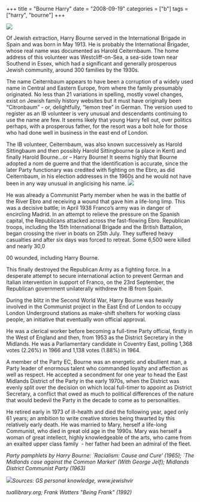 +++
title = "Bourne Harry"
date = "2008-09-19"
categories = ["b"]
tags = ["harry", "bourne"]
+++

![](https://grahamstevenson.me.uk/wp-content/uploads/2008/09/bourne-harry-formal1.jpg)

Of Jewish extraction, Harry Bourne served in the International Brigade in Spain and was born in May 1913. He is probably the International Brigader, whose real name was documented as Harold Ceiternbaum. The home address of this volunteer was Westcliff-on-Sea, a sea-side town near Southend in Essex, which had a significant and generally prosperous Jewish community, around 300 families by the 1930s.

The name Ceiternbaum appears to have been a corruption of a widely used name in Central and Eastern Europe, from where the family presumably originated. No less than 21 variations in spelling, mostly vowel changes, exist on Jewish family history websites but it must have originally been “Citronbaum” - or, delightfully, “lemon tree” in German. The version used to register as an IB volunteer is very unusual and descendants continuing to use the name are few. It seems likely that young Harry fell out, over politics perhaps, with a prosperous father, for the resort was a bolt hole for those who had done well in business in the east end of London.

The IB volunteer, Ceiternbaum, was also known successively as Harold Sittingbaum and then possibly Harold Sittingbourne (a place in Kent) and finally Harold Bourne…or – Harry Bourne! It seems highly that Bourne adopted a nom de guerre and that the identification is accurate, since the later Party functionary was credited with fighting on the Ebro, as did Ceiternbaum, in his election addresses in the 1960s and he would not have been in any way unusual in anglicising his name. ![](https://grahamstevenson.me.uk/wp-content/uploads/2008/09/bourne-harry-2.JPG) 

He was already a Communist Party member when he was in the battle of the River Ebro and receiving a wound that gave him a life-long limp. This was a decisive battle; in April 1938 Franco’s army was in danger of encircling Madrid. In an attempt to relieve the pressure on the Spanish capital, the Republicans attacked across the fast-flowing Ebro. Republican troops, including the 15th International Brigade and the British Battalion, began crossing the river in boats on 25th July. They suffered heavy casualties and after six days was forced to retreat. Some 6,500 were killed and nearly 30,0

00 wounded, including Harry Bourne.

This finally destroyed the Republican Army as a fighting force. In a desperate attempt to secure international action to prevent German and Italian intervention in support of Franco, on the 23rd September, the Republican government unilaterally withdrew the IB from Spain.

During the blitz in the Second World War, Harry Bourne was heavily involved in the Communist project in the East End of London to occupy London Underground stations as make-shift shelters for working class people, an initiative that eventually won official approval.

He was a clerical worker before becoming a full-time Party official, firstly in the West of England and then, from 1953 as the District Secretary in the Midlands. He was a Parliamentary candidate in Coventry East, polling 1,368 votes (2.26%) in 1966 and 1,138 votes (1.88%) in 1964.

A member of the Party EC, Bourne was an energetic and ebullient man, a Party leader of enormous talent who commanded loyalty and affection as well as respect. He accepted a secondment for one year to head the East Midlands District of the Party in the early 1970s, when the District was evenly split over the decision on which local full-timer to appoint as District Secretary, a conflict that owed as much to political differences of the nature that would bedevil the Party in the decade to come as to personalities.

He retired early in 1973 of ill-health and died the following year, aged only 61 years; an ambition to write creative stories being thwarted by this relatively early death. He was married to Mary, herself a life-long Communist, who died in great old age in the 1990s. Mary was herself a woman of great intellect, highly knowledgeable of the arts, who came from an exalted upper class family  - her father had been an admiral of the fleet.  

_Party pamphlets by Harry Bourne: \`Racialism: Cause and Cure’ (1965); \`The Midlands case against the Common Market’ (With George Jelf); Midlands District Communist Party (1963)_

_![](https://grahamstevenson.me.uk/wp-content/uploads/2008/09/bourne-harold.JPG)Sources: GS personal knowledge, www.jewishvir_

_tuallibrary.org; Frank Watters "Being Frank" (1992)_
